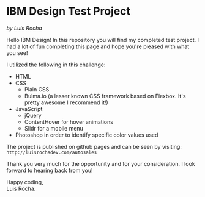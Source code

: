 # IBM Design Test Project
*by Luis Rocha*

Hello IBM Design! In this repository you will find my completed test project. I had a lot of fun completing this page and hope you're pleased with what you see!

I utilized the following in this challenge:

- HTML
- CSS
    - Plain CSS
    - Bulma.io (a lesser known CSS framework based on Flexbox. It's pretty awesome I recommend it!)
- JavaScript
    - jQuery
    - ContentHover for hover animations
    - Slidr for a mobile menu 
- Photoshop in order to identify specific color values used

The project is published on github pages and can be seen by visiting: `http://luisrochadev.com/autosales`

Thank you very much for the opportunity and for your consideration. I look forward to hearing back from you!

Happy coding,<br>
Luis Rocha.